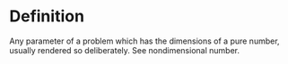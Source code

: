 # Definition

Any parameter of a problem which has the dimensions of a pure number,
usually rendered so deliberately. See nondimensional number.
